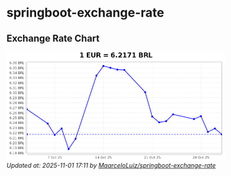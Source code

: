 # springboot-exchange-rate

<!-- EXCHANGE-RATE-START -->
## Exchange Rate Chart

![Exchange Rate Chart](charts/chart.png)*Updated at: 2025-11-01 17:11 by [MaarceloLuiz/springboot-exchange-rate](https://github.com/MaarceloLuiz/springboot-exchange-rate)*


<!-- EXCHANGE-RATE-END -->